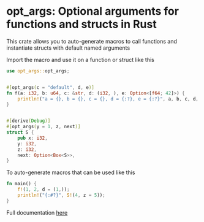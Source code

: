 # opt_args: Optional arguments for functions and structs in Rust

This crate allows you to auto-generate macros to call functions and instantiate structs with default named arguments

Import the macro and use it on a function or struct like this
```rust
use opt_args::opt_args;


#[opt_args(c = "default", d, e)]
fn f(a: i32, b: u64, c: &str, d: (i32, ), e: Option<[f64; 42]>) {
    println!("a = {}, b = {}, c = {}, d = {:?}, e = {:?}", a, b, c, d, e);
}


#[derive(Debug)]
#[opt_args(y = 1, z, next)]
struct S {
    pub x: i32,
    y: i32,
    z: i32,
    next: Option<Box<S>>,
}
```
To auto-generate macros that can be used like this
```rust
fn main() {
    f!(1, 2, d = (1,));
    println!("{:#?}", S!(4, z = 5));
}
```

Full documentation [here](https://docs.rs/opt_args/latest/opt_args/)

